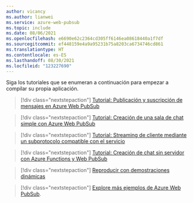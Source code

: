```yaml
---
author: vicancy
ms.author: lianwei
ms.service: azure-web-pubsub
ms.topic: include
ms.date: 08/06/2021
ms.openlocfilehash: e6690e62c2364cd305ff6146ea08618440a1f7df
ms.sourcegitcommit: ef448159e4a9a95231b75a8203ca6734746cd861
ms.translationtype: HT
ms.contentlocale: es-ES
ms.lasthandoff: 08/30/2021
ms.locfileid: "123227690"
---
```

Siga los tutoriales que se enumeran a continuación para empezar a compilar su propia aplicación.

> [!div class="nextstepaction"]
> [Tutorial: Publicación y suscripción de mensajes en Azure Web PubSub](./../tutorial-pub-sub-messages.md)

> [!div class="nextstepaction"]
> [Tutorial: Creación de una sala de chat simple con Azure Web PubSub](./../tutorial-build-chat.md)

> [!div class="nextstepaction"]
> [Tutorial: Streaming de cliente mediante un subprotocolo compatible con el servicio](./../tutorial-subprotocol.md)

> [!div class="nextstepaction"]
> [Tutorial: Creación de chat sin servidor con Azure Functions y Web PubSub](./../quickstart-serverless.md)

> [!div class="nextstepaction"]
> [Reproducir con demostraciones dinámicas](https://aka.ms/awps/livedemos)

> [!div class="nextstepaction"]
> [Explore más ejemplos de Azure Web PubSub](https://aka.ms/awps/samples).